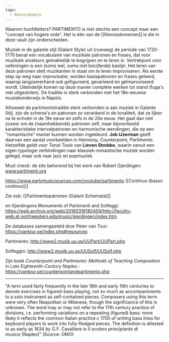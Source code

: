 ```yaml
---
tags:
  - Kennisdomein
---
```

Waarom hoofdletters? PARTIMENTO is niet slechts een concept maar een "concept van hogere orde". Het is één van de [[Kennisdomeinen]] is die in deze vault zijn onderscheiden. 

Muziek in de galante stijl (Galant Style) uit (ruwweg) de periode van 1720-1770 bevat een vocabulaire van muzikale patronen en frases, dat voor muzikale amateurs gemakkelijk te begrijpen en te leren is. Vertrekpunt voor oefeningen is een (soms wel, soms niet becijferde) baslijn. Het leren van deze patronen stelt muzikanten in staat om te leren improviseren. Als eerste stap op weg naar improvisatie, worden basispatronen en frases geleerd, waarop langzamerhand ook gefigureerd, gevarieerd en geïmproviseerd wordt. Uiteindelijk komen op deze manier complete werken tot stand (fuga's niet uitgesloten).
De traditie is sterk verbonden met het 18e-eeuwse muziekonderwijs in Napels.

Alhoewel de partimentotraditie sterk verbonden is aan muziek in Galante Stijl, zijn de schema's en patronen zo verankerd in de tonaliteit, dat ze lijken na te echoën in de 19e eeuw en zelfs in de 20e eeuw. Het gaat dan niet zozeer om de (naamhebbende) patronen zelf, maar bijvoorbeeld karakteristieke intervalpatronen en harmonische wendingen, die op een "romantische" manier kunnen worden ingekleurd. 
**Job IJzerman** geeft daarvan een aantal voorbeelden in *Harmony, Counterpoint, Partimento*. Hetzelfde geldt voor *Tonal Tools* van **Lieven Strobbe**, waarin vanuit een eigen typologie  verbindingen naar klassiek-romantische muziek worden gelegd, maar ook naar jazz en popmuziek.  

Must check: de site behorend bij het werk van Robert Gjerdingen: www.partimenti.org

https://www.earlymusicsources.com/youtube/partimento
[[Continuo (basso continuo)]]

Zie ook: [[Partimentopatronen (Galant Schemata)]]

en Gjerdingens Monuments of Partimenti and Solfeggi:
https://web.archive.org/web/20160316180459/http://faculty-web.at.northwestern.edu/music/gjerdingen/index.htm

De databases samengesteld door Peter van Tour: https://vantour.se/index.php#resources

Partimento: http://www2.musik.uu.se/UUPart/UUPart.php

Solfeggio: http://www2.musik.uu.se/UUSolf/UUSolf.php

Zijn boek *Counterpoint and Partimento: Methods of Teaching Composition in Late Eighteenth-Century Naples* : https://vantour.se/counterpointandpartimento.php



---
"A term used fairly frequently in the late 18th and early 19th centuries to denote exercises in figured-bass playing, not so much as accompaniments to a solo instrument as self-contained pieces. Composers using this term were very often Neapolitan or Milanese, though the significance of this is unknown. The word may or may not refer to the 17th century practice of divisions, i.e. performing variations on a repeating (figured) bass; more likely it reflects the common Italian practice _c_ 1700 of writing bass lines for keyboard players to work into fully-fledged pieces. The definition is attested to as early as 1634 by G.F. Cavalliere in _Il scolaro principiante di musica_ (Naples)" 
(Source: OMO)

